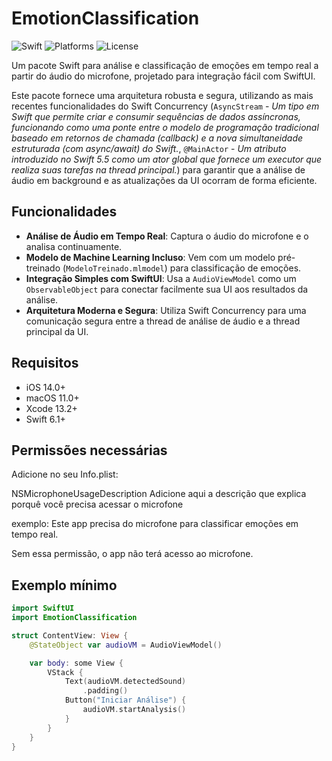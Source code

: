 # EmotionClassification

![Swift](https://img.shields.io/badge/Swift-6.1-orange.svg)
![Platforms](https://img.shields.io/badge/Platforms-iOS%20%7C%20macOS-blue.svg)
![License](https://img.shields.io/badge/License-MIT-lightgrey.svg)

Um pacote Swift para análise e classificação de emoções em tempo real a partir do áudio do microfone, projetado para integração fácil com SwiftUI.

Este pacote fornece uma arquitetura robusta e segura, utilizando as mais recentes funcionalidades do Swift Concurrency (`AsyncStream` - *Um tipo em Swift que permite criar e consumir sequências de dados assíncronas, funcionando como uma ponte entre o modelo de programação tradicional baseado em retornos de chamada (callback) e a nova simultaneidade estruturada (com async/await) do Swift.*, `@MainActor` - *Um atributo introduzido no Swift 5.5 como um ator global que fornece um executor que realiza suas tarefas na thread principal.*) para garantir que a análise de áudio em background e as atualizações da UI ocorram de forma eficiente.

## Funcionalidades

- **Análise de Áudio em Tempo Real**: Captura o áudio do microfone e o analisa continuamente.
- **Modelo de Machine Learning Incluso**: Vem com um modelo pré-treinado (`ModeloTreinado.mlmodel`) para classificação de emoções.
- **Integração Simples com SwiftUI**: Usa a `AudioViewModel` como um `ObservableObject` para conectar facilmente sua UI aos resultados da análise.
- **Arquitetura Moderna e Segura**: Utiliza Swift Concurrency para uma comunicação segura entre a thread de análise de áudio e a thread principal da UI.

## Requisitos

- iOS 14.0+
- macOS 11.0+
- Xcode 13.2+
- Swift 6.1+

## Permissões necessárias 

Adicione no seu Info.plist:

<key>NSMicrophoneUsageDescription</key>
<string>Adicione aqui a descrição que explica porquê você precisa acessar o microfone</string>

exemplo: 
<string>Este app precisa do microfone para classificar emoções em tempo real.</string>

Sem essa permissão, o app não terá acesso ao microfone.

## Exemplo mínimo 

```swift
import SwiftUI
import EmotionClassification

struct ContentView: View {
    @StateObject var audioVM = AudioViewModel()

    var body: some View {
        VStack {
            Text(audioVM.detectedSound)
                .padding()
            Button("Iniciar Análise") {
                audioVM.startAnalysis()
            }
        }
    }
}

